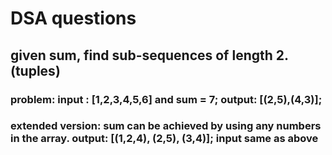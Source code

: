 
# DSA questions

## given sum, find sub-sequences of length 2. (tuples)
### problem: input : [1,2,3,4,5,6] and sum = 7;  output: [(2,5),(4,3)]; 

### extended version: sum can be achieved by using any numbers in the array. output: [(1,2,4), (2,5), (3,4)]; input same as above